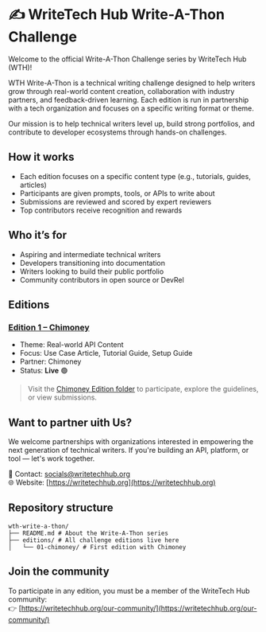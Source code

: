 # ✍️ WriteTech Hub Write-A-Thon Challenge

Welcome to the official Write-A-Thon Challenge series by WriteTech Hub (WTH)!

WTH Write-A-Thon is a technical writing challenge designed to help writers grow through real-world content creation, collaboration with industry partners, and feedback-driven learning. Each edition is run in partnership with a tech organization and focuses on a specific writing format or theme.

Our mission is to help technical writers level up, build strong portfolios, and contribute to developer ecosystems through hands-on challenges.

## How it works

- Each edition focuses on a specific content type (e.g., tutorials, guides, articles)
- Participants are given prompts, tools, or APIs to write about
- Submissions are reviewed and scored by expert reviewers
- Top contributors receive recognition and rewards

## Who it’s for

- Aspiring and intermediate technical writers
- Developers transitioning into documentation
- Writers looking to build their public portfolio
- Community contributors in open source or DevRel

## Editions

### [Edition 1 – Chimoney](editions/01-chimoney/README.md)
- Theme: Real-world API Content
- Focus: Use Case Article, Tutorial Guide, Setup Guide
- Partner: Chimoney
- Status: **Live** 🟢

> Visit the [Chimoney Edition folder](editions/01-chimoney/) to participate, explore the guidelines, or view submissions.

## Want to partner uith Us?

We welcome partnerships with organizations interested in empowering the next generation of technical writers. If you're building an API, platform, or tool — let's work together.

📧 Contact: socials@writetechhub.org  
🌐 Website: [https://writetechhub.org](https://writetechhub.org)

## Repository structure

```
wth-write-a-thon/
├── README.md # About the Write-A-Thon series
├── editions/ # All challenge editions live here
│   └── 01-chimoney/ # First edition with Chimoney
```

## Join the community

To participate in any edition, you must be a member of the WriteTech Hub community:  
👉 [https://writetechhub.org/our-community/](https://writetechhub.org/our-community/)
